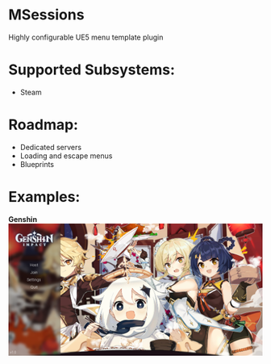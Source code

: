 # MSessions
Highly configurable UE5 menu template plugin

# Supported Subsystems:
- Steam

# Roadmap:
- Dedicated servers
- Loading and escape menus
- Blueprints

# Examples:
**Genshin**
![Example Menu](examples/genshin_alt.png)
